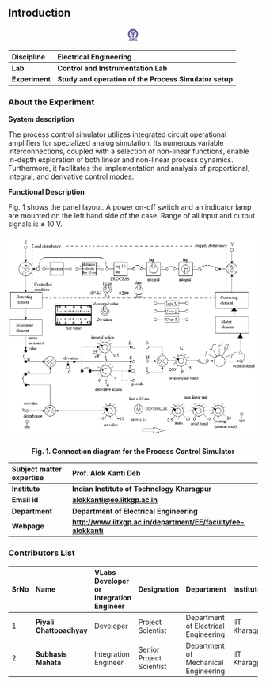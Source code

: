 ## Introduction

<div align="center">
<img src="experiment/images/iitkgp.png" width="10%">
</div>

<b>Discipline | <b> Electrical Engineering 
:--|:--|
<b> Lab | <b> **Control and Instrumentation Lab**
<b> Experiment|     <b> **Study and operation of the Process Simulator setup**


### About the Experiment 
**System description**

The process control simulator utilizes integrated circuit operational amplifiers for specialized analog simulation. Its numerous variable interconnections, coupled with a selection of non-linear functions, enable in-depth exploration of both linear and non-linear process dynamics. Furthermore, it facilitates the implementation and analysis of proportional, integral, 
and derivative control modes. 

<b >Functional Description</b>

Fig. 1 shows the panel layout. 
A power on-off switch and an indicator lamp are mounted on the left hand side of the case. Range of all input and output signals is &plusmn; 10 V.  


<div align="center">
<img class="img-fluid"  src="experiment/images/conn.png" alt="">

<b>Fig. 1. Connection diagram for the Process Control Simulator</b>
</div>


<b>Subject matter expertise | <b> **Prof. Alok Kanti Deb**
:--|:--|
<b> Institute | <b>  **Indian Institute of Technology Kharagpur**
<b> Email id|     <b>  **alokkanti@ee.iitkgp.ac.in**
<b> Department |  **Department of Electrical Engineering**
<b>Webpage| <b> http://www.iitkgp.ac.in/department/EE/faculty/ee-alokkanti

### Contributors List

SrNo | Name | VLabs Developer or Integration Engineer | Designation | Department| Institute
:--|:--|:--|:--|:--|:--|
1 | **Piyali Chattopadhyay** | Developer | Project Scientist | Department of Electrical Engineering | IIT Kharagpur | 
2 | **Subhasis Mahata** | Integration Engineer | Senior Project Scientist | Department of Mechanical Engineering | IIT Kharagpur |